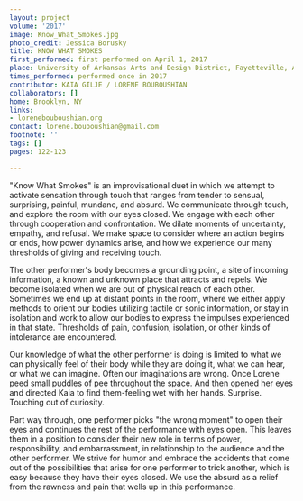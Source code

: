 ```yaml
---
layout: project
volume: '2017'
image: Know_What_Smokes.jpg
photo_credit: Jessica Borusky
title: KNOW WHAT SMOKES
first_performed: first performed on April 1, 2017
place: University of Arkansas Arts and Design District, Fayetteville, AR
times_performed: performed once in 2017
contributor: KAIA GILJE / LORENE BOUBOUSHIAN
collaborators: []
home: Brooklyn, NY
links:
- lorenebouboushian.org
contact: lorene.bouboushian@gmail.com
footnote: ''
tags: []
pages: 122-123

---
```


"Know What Smokes" is an improvisational duet in which we attempt to activate sensation through touch that ranges from tender to sensual, surprising, painful, mundane, and absurd. We communicate through touch, and explore the room with our eyes closed. We engage with each other through cooperation and confrontation. We dilate moments of uncertainty, empathy, and refusal. We make space to consider where an action begins or ends, how power dynamics arise, and how we experience our many thresholds of giving and receiving touch.

The other performer's body becomes a grounding point, a site of incoming information, a known and unknown place that attracts and repels. We become isolated when we are out of physical reach of each other. Sometimes we end up at distant points in the room, where we either apply methods to orient our bodies utilizing tactile or sonic information, or stay in isolation and work to allow our bodies to express the impulses experienced in that state. Thresholds of pain, confusion, isolation, or other kinds of intolerance are encountered.

Our knowledge of what the other performer is doing is limited to what we can physically feel of their body while they are doing it, what we can hear, or what we can imagine. Often our imaginations are wrong. Once Lorene peed small puddles of pee throughout the space. And then opened her eyes and directed Kaia to find them-feeling wet with her hands. Surprise. Touching out of curiosity.

Part way through, one performer picks "the wrong moment" to open their eyes and continues the rest of the performance with eyes open. This leaves them in a position to consider their new role in terms of power, responsibility, and embarrassment, in relationship to the audience and the other performer. We strive for humor and embrace the accidents that come out of the possibilities that arise for one performer to trick another, which is easy because they have their eyes closed. We use the absurd as a relief from the rawness and pain that wells up in this performance.
